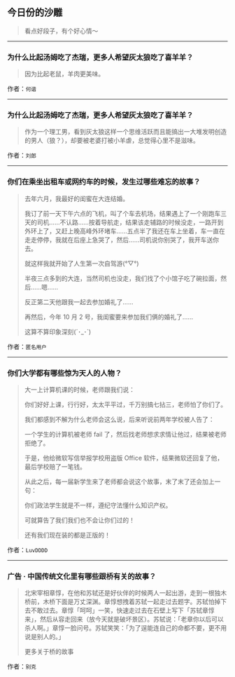 ## 今日份的沙雕

> 看点好段子，有个好心情～


 
---

### 为什么比起汤姆吃了杰瑞，更多人希望灰太狼吃了喜羊羊？

> 因为比起老鼠，羊肉更美味。


作者：`何谐`

---

### 为什么比起汤姆吃了杰瑞，更多人希望灰太狼吃了喜羊羊？

> 作为一个理工男，看到灰太狼这样一个思维活跃而且能搞出一大堆发明创造的男人（狼？），却要被老婆打被小羊虐，总觉得心里不是滋味。


作者：`刘郎`

---

### 你们在乘坐出租车或网约车的时候，发生过哪些难忘的故事？

> 去年六月，我最好的闺蜜在大连结婚。
> 
> 我订了前一天下午六点的飞机，叫了个车去机场，结果遇上了一个刚跑车三天的司机……不认路……按着导航走，结果该走辅路的时候没走，一路开到外环上了，又赶上晚高峰外环堵车……五点半了我还在车上坐着，车一直在走走停停，我就在后座上急哭了，然后……司机说你别哭了，我开车送你去。
> 
> 就这样我就开始了人生第一次自驾游(°▽°)
> 
> 半夜三点多到的大连，当然司机也没走，我们找了个小馆子吃了碗拉面，然后……嗯……
> 
> 反正第二天他跟我一起去参加婚礼了……
> 
> 再然后，今年 10 月 2 号，我闺蜜要来参加我们俩的婚礼了……
> 
> 这算不算印象深刻(´･_･`)


作者：`匿名用户`

---

### 你们大学都有哪些惊为天人的人物？

> 大一上计算机课的时候，老师跟我们说：
> 
> 你们好好上课，行行好，太太平平过，千万别搞七拈三，老师怕了你们了。
> 
> 我们都感到不解为什么老师会这么说，后来听说前两年学校被人告了：
> 
> 一个学生的计算机被老师 fail 了，然后找老师想求求情让他过，结果被老师拒绝了。
> 
> 于是，他给微软写信举报学校用盗版 Office 软件，结果微软还回复了他，最后学校赔了一笔钱。
> 
> 从此之后，每一届新学生来了老师都会说这个故事，末了末了还会加上一句：
> 
> 你们政法学生就是不一样，遵纪守法懂什么知识产权。
> 
> 可就算告了我们我们也不会让你们过的！
> 
> 还有我们现在装的都是正版的！


作者：`LuvDDDD`

---

### 广告 · 中国传统文化里有哪些跟桥有关的故事？

> 北宋宰相章惇，在他和苏轼还是好伙伴的时候两人一起出游，走到一根独木桥前，木桥下面是万丈深渊。章惇想拽着苏轼一起走过去题字。苏轼怕掉下去不敢过去。章惇「呵呵」一笑，快速走过去在石壁上写下「苏轼章惇来」，然后从容走回来（放今天就是破坏景区）。苏轼说：「老章你以后可以杀人啊。」章惇一脸问号。苏轼笑笑：「为了逞能连自己的命都不要，更不用说是别人的。」
> 
> 更多关于桥的故事


作者：`别克`